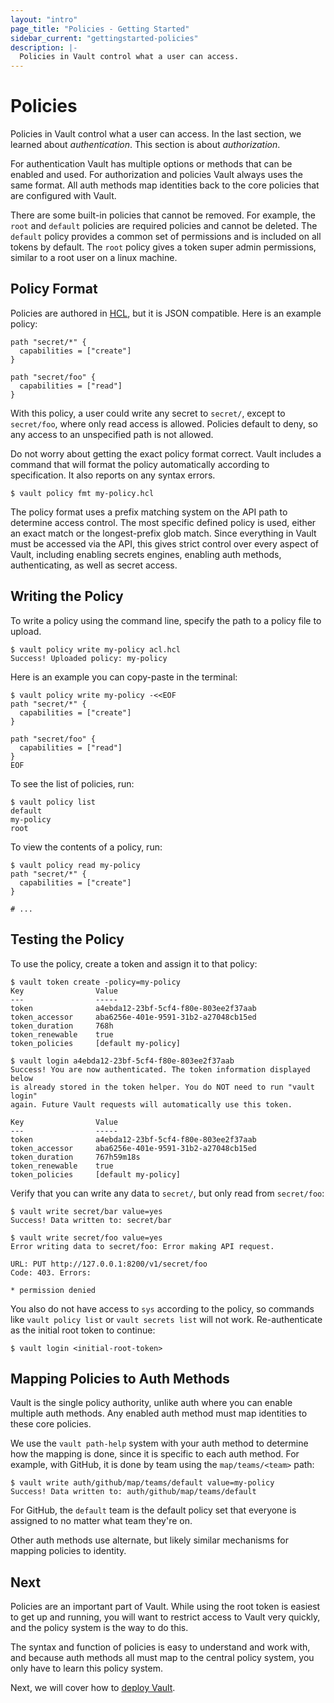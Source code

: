 ```yaml
---
layout: "intro"
page_title: "Policies - Getting Started"
sidebar_current: "gettingstarted-policies"
description: |-
  Policies in Vault control what a user can access.
---
```


# Policies

Policies in Vault control what a user can access. In the last section, we
learned about _authentication_. This section is about _authorization_.

For authentication Vault has multiple options or methods that can be enabled and
used. For authorization and policies Vault always uses the same format. All auth
methods map identities back to the core policies that are configured with Vault.

There are some built-in policies that cannot be removed. For example, the `root`
and `default` policies are required policies and cannot be deleted. The
`default` policy provides a common set of permissions and is included on all
tokens by default. The `root` policy gives a token super admin permissions,
similar to a root user on a linux machine.

## Policy Format

Policies are authored in [HCL][hcl], but it is JSON compatible. Here is an
example policy:

```hcl
path "secret/*" {
  capabilities = ["create"]
}

path "secret/foo" {
  capabilities = ["read"]
}
```

With this policy, a user could write any secret to `secret/`, except to
`secret/foo`, where only read access is allowed. Policies default to deny, so
any access to an unspecified path is not allowed.

Do not worry about getting the exact policy format correct. Vault includes a
command that will format the policy automatically according to specification. It
also reports on any syntax errors.

```text
$ vault policy fmt my-policy.hcl
```

The policy format uses a prefix matching system on the API path to determine
access control. The most specific defined policy is used, either an exact match
or the longest-prefix glob match. Since everything in Vault must be accessed via
the API, this gives strict control over every aspect of Vault, including
enabling secrets engines, enabling auth methods, authenticating, as well as
secret access.

## Writing the Policy

To write a policy using the command line, specify the path to a policy file to
upload.

```text
$ vault policy write my-policy acl.hcl
Success! Uploaded policy: my-policy
```

Here is an example you can copy-paste in the terminal:

```text
$ vault policy write my-policy -<<EOF
path "secret/*" {
  capabilities = ["create"]
}

path "secret/foo" {
  capabilities = ["read"]
}
EOF
```

To see the list of policies, run:

```text
$ vault policy list
default
my-policy
root
```

To view the contents of a policy, run:

```text
$ vault policy read my-policy
path "secret/*" {
  capabilities = ["create"]
}

# ...
```

## Testing the Policy

To use the policy, create a token and assign it to that policy:

```text
$ vault token create -policy=my-policy
Key                Value
---                -----
token              a4ebda12-23bf-5cf4-f80e-803ee2f37aab
token_accessor     aba6256e-401e-9591-31b2-a27048cb15ed
token_duration     768h
token_renewable    true
token_policies     [default my-policy]

$ vault login a4ebda12-23bf-5cf4-f80e-803ee2f37aab
Success! You are now authenticated. The token information displayed below
is already stored in the token helper. You do NOT need to run "vault login"
again. Future Vault requests will automatically use this token.

Key                Value
---                -----
token              a4ebda12-23bf-5cf4-f80e-803ee2f37aab
token_accessor     aba6256e-401e-9591-31b2-a27048cb15ed
token_duration     767h59m18s
token_renewable    true
token_policies     [default my-policy]
```

Verify that you can write any data to `secret/`, but only read from
`secret/foo`:

```text
$ vault write secret/bar value=yes
Success! Data written to: secret/bar

$ vault write secret/foo value=yes
Error writing data to secret/foo: Error making API request.

URL: PUT http://127.0.0.1:8200/v1/secret/foo
Code: 403. Errors:

* permission denied
```

You also do not have access to `sys` according to the policy, so commands like
`vault policy list` or `vault secrets list` will not work. Re-authenticate as
the initial root token to continue:

```text
$ vault login <initial-root-token>
```

## Mapping Policies to Auth Methods

Vault is the single policy authority, unlike auth where you can enable multiple
auth methods. Any enabled auth method must map identities to these core
policies.

We use the `vault path-help` system with your auth method to determine how the
mapping is done, since it is specific to each auth method. For example, with
GitHub, it is done by team using the `map/teams/<team>` path:

```text
$ vault write auth/github/map/teams/default value=my-policy
Success! Data written to: auth/github/map/teams/default
```

For GitHub, the `default` team is the default policy set that everyone is
assigned to no matter what team they're on.

Other auth methods use alternate, but likely similar mechanisms for mapping
policies to identity.

## Next

Policies are an important part of Vault. While using the root token is easiest
to get up and running, you will want to restrict access to Vault very quickly,
and the policy system is the way to do this.

The syntax and function of policies is easy to understand and work with, and
because auth methods all must map to the central policy system, you only have to
learn this policy system.

Next, we will cover how to [deploy Vault](/intro/getting-started/deploy.html).

[HCL]: https://github.com/hashicorp/hcl

